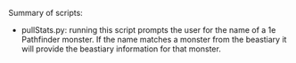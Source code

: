 Summary of scripts:

- pullStats.py: running this script prompts the user for the name of a 1e Pathfinder monster. If the name matches a monster
from the beastiary it will provide the beastiary information for that monster.
